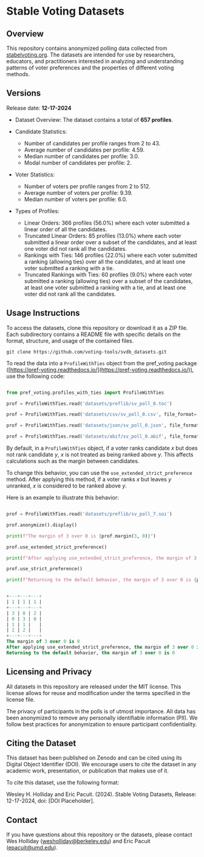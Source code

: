 # Stable Voting Datasets 

## Overview

This repository contains anonymized polling data collected from  [stabelvoting.org](https://stabelvoting.org).  The datasets are intended for use by researchers, educators, and practitioners interested in analyzing and understanding patterns of voter preferences and the properties of different voting methods.

## Versions

Release date: **12-17-2024**

* Dataset Overview: The dataset contains a total of **657 profiles**.
* Candidate Statistics:
    * Number of candidates per profile ranges from 2 to 43.
    * Average number of candidates per profile: 4.59.
    * Median number of candidates per profile: 3.0.
    * Modal number of candidates per profile: 2.
* Voter Statistics:
    * Number of voters per profile ranges from 2 to 512.
    * Average number of voters per profile: 9.39.
    * Median number of voters per profile: 6.0.

* Types of Profiles:
    * Linear Orders: 366 profiles (56.0%) where each voter submitted a linear order of all the candidates.
    * Truncated Linear Orders: 85 profiles (13.0%) where each voter submitted a linear order over a subset of the candidates, and at least one voter did not rank all the candidates.
    * Rankings with Ties: 146 profiles (22.0%) where each voter submitted a ranking (allowing ties) over all the candidates, and at least one voter submitted a ranking with a tie.
    * Truncated Rankings with Ties: 60 profiles (9.0%) where each voter submitted a ranking  (allowing ties) over a subset of the candidates, at least one voter submitted a ranking with a tie, and at least one voter did not rank all the candidates.



## Usage Instructions

To access the datasets, clone this repository or download it as a ZIP file. Each subdirectory contains a README file with specific details on the format, structure, and usage of the contained files.

```
git clone https://github.com/voting-tools/svdb_datasets.git
```

To read the data into a `ProfileWithTies` object from the pref_voting package ([https://pref-voting.readthedocs.io/](https://pref-voting.readthedocs.io/)), use the following code:


```python

from pref_voting.profiles_with_ties import ProfileWithTies

prof = ProfileWithTies.read('datasets/preflib/sv_poll_0.toc')

prof = ProfileWithTies.read('datasets/csv/sv_poll_0.csv', file_format='csv')

prof = ProfileWithTies.read('datasets/json/sv_poll_0.json', file_format='json')

prof = ProfileWithTies.read('datasets/abif/sv_poll_0.abif', file_format='abif')

```

By default, in a `ProfileWithTies` object, if a voter ranks candidate $x$ but does not rank candidate $y$, $x$ is not treated as being ranked above $y$. This affects calculations such as the margin between candidates.

To change this behavior, you can use the `use_extended_strict_preference` method. After applying this method, if a voter ranks $x$ but leaves $y$ unranked, $x$ is considered to be ranked above $y$.

Here is an example to illustrate this behavior:

```python

prof = ProfileWithTies.read('datasets/preflib/sv_poll_7.soi')

prof.anonymize().display()

print(f"The margin of 3 over 0 is {prof.margin(3, 0)}")

prof.use_extended_strict_preference()

print(f"After applying use_extended_strict_preference, the margin of 3 over 0 is {prof.margin(3, 0)}")

prof.use_strict_preference()

print(f"Returning to the default behavior, the margin of 3 over 0 is {prof.margin(3, 0)}")

```

```sql

+---+---+---+
| 1 | 1 | 1 |
+---+---+---+
| 3 | 0 | 2 |
| 0 | 3 | 0 |
| 1 | 1 |   |
| 2 | 2 |   |
+---+---+---+
The margin of 3 over 0 is 0
After applying use_extended_strict_preference, the margin of 3 over 0 is -1
Returning to the default behavior, the margin of 3 over 0 is 0

```
## Licensing and Privacy

All datasets in this repository are released under the MIT license. This license allows for reuse and modification under the terms specified in the license file.

The privacy of participants in the polls is of utmost importance. All data has been anonymized to remove any personally identifiable information (PII). We follow best practices for anonymization to ensure participant confidentiality.

## Citing the Dataset

This dataset has been published on Zenodo and can be cited using its Digital Object Identifier (DOI). We encourage users to cite the dataset in any academic work, presentation, or publication that makes use of it.


To cite this dataset, use the following format:

Wesley H. Holliday and Eric Pacuit. (2024). Stable Voting Datasets, Release: 12-17-2024, doi: [DOI Placeholder].

## Contact

If you have questions about this repository or the datasets, please contact Wes Holliday ([wesholliday@berkeley.edu](mailto:wesholliday@berkeley.edu)) and Eric Pacuit ([epacuit@umd.edu](mailto:epacuit@umd.edu)).
